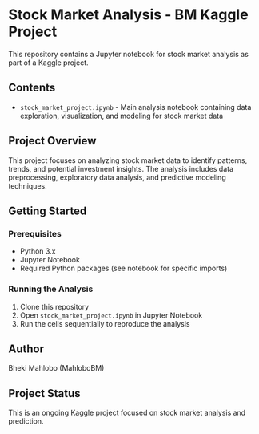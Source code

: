 # Stock Market Analysis - BM Kaggle Project

This repository contains a Jupyter notebook for stock market analysis as part of a Kaggle project.

## Contents

- `stock_market_project.ipynb` - Main analysis notebook containing data exploration, visualization, and modeling for stock market data

## Project Overview

This project focuses on analyzing stock market data to identify patterns, trends, and potential investment insights. The analysis includes data preprocessing, exploratory data analysis, and predictive modeling techniques.

## Getting Started

### Prerequisites

- Python 3.x
- Jupyter Notebook
- Required Python packages (see notebook for specific imports)

### Running the Analysis

1. Clone this repository
2. Open `stock_market_project.ipynb` in Jupyter Notebook
3. Run the cells sequentially to reproduce the analysis

## Author

Bheki Mahlobo (MahloboBM)

## Project Status

This is an ongoing Kaggle project focused on stock market analysis and prediction.